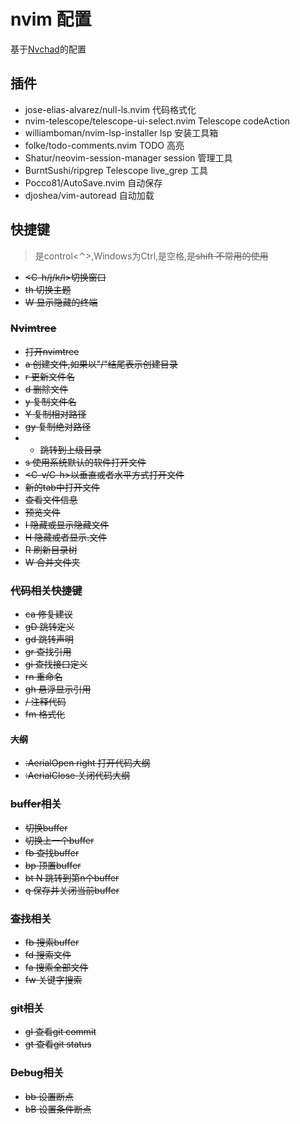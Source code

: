 # nvim 配置

基于[Nvchad](https://nvchad.github.io/)的配置

## 插件

- jose-elias-alvarez/null-ls.nvim 代码格式化
- nvim-telescope/telescope-ui-select.nvim Telescope codeAction
- williamboman/nvim-lsp-installer lsp 安装工具箱
- folke/todo-comments.nvim TODO 高亮
- Shatur/neovim-session-manager session 管理工具
- BurntSushi/ripgrep Telescope live_grep 工具
- Pocco81/AutoSave.nvim 自动保存
- djoshea/vim-autoread 自动加载

## 快捷键
> <C>是control<⌃>,Windows为Ctrl,<leader>是空格,<S>是shift
> 不常用的使用<leader>

- <C-h/j/k/l>切换窗口
- <leader>th 切换主题
- <leader>W 显示隐藏的终端

### Nvimtree

- <C-n>打开nvimtree
- a 创建文件,如果以"/"结尾表示创建目录
- r 更新文件名
- d 删除文件
- y 复制文件名
- Y 复制相对路径
- gy 复制绝对路径
- - 跳转到上级目录
- s 使用系统默认的软件打开文件
- <C-v/C-h>以垂直或者水平方式打开文件
- <C-t>新的tab中打开文件
- <C-k>查看文件信息
- <Tab>预览文件
- I 隐藏或显示隐藏文件
- H 隐藏或者显示.文件
- R 刷新目录树
- W 合并文件夹


### 代码相关快捷键

- ca 修复建议
- gD 跳转定义
- gd 跳转声明
- gr 查找引用
- gi 查找接口定义
- <leader>rn 重命名
- gh 悬浮显示引用
- <leader>/ 注释代码
- <leader>fm 格式化

#### 大纲
- :AerialOpen right 打开代码大纲
- :AerialClose 关闭代码大纲

### buffer相关

- <Tab> 切换buffer
- <S-Tab> 切换上一个buffer
- <leader>fb 查找buffer
- <leader>bp 顶置buffer
- <leader>bt N 跳转到第n个buffer
- <leader>q 保存并关闭当前buffer

### 查找相关

- <leader>fb 搜索buffer
- <leader>fd 搜索文件
- <leader>fa 搜索全部文件
- <leader>fw 关键字搜索

### git相关

- <leader>gl 查看git commit
- <leader>gt 查看git status

### Debug相关

- <leader>bb 设置断点
- <leader>bB 设置条件断点


